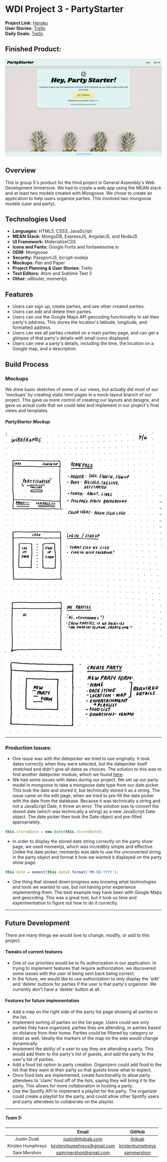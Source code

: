 # WDI Project 3 - PartyStarter

**Project Link:** [Heroku](http://protected-shore-93183.herokuapp.com/#/home)  
**User Stories:** [Trello](https://trello.com/b/nwLwFUKM/wdi-project-3)  
**Daily Goals:** [Trello](https://trello.com/b/xONSzT9y/week-goals)

## Finished Product:

![Finished Product](public/img/screenshot-final.png "Finished Product")

## Overview

This is group 5's product for the third project in General Assembly's Web Development Immersive.  We had to create a web app using the MEAN stack and at least two models created with Mongoose.  We chose to create an application to help users organize parties. This involved two mongoose models (user and party).

## Technologies Used

* **Languages:** HTML5, CSS3, JavaScript
* **MEAN Stack:** MongoDB, ExpressJS, AngularJS, and NodeJS
* **UI Framework:** MaterializeCSS
* **Icons and Fonts:** Google Fonts and fontawesome.io
* **ODM:** Mongoose
* **Security:** PassportJS, bcrypt-nodejs
* **Mockups:** Pen and Paper
* **Project Planning & User Stories:** Trello
* **Text Editors:** Atom and Sublime Text 3
* **Other:** uiRouter, momentjs

## Features

* Users can sign up, create parties, and see other created parties.
* Users can edit and delete their parties.
* Users can use the Google Maps API geocoding functionality to set their party's address. This stores the location's latitude, longitude, and formatted address.
* Users can see all parties created on a main parties page, and can get a glimpse of that party's details with small icons displayed.
* Users can view a party's details, including the time, the location on a Google map, and a description.

## Build Process

### Mockups

We drew basic sketches of some of our views, but actually did most of our 'mockups' by creating static html pages in a mock-layout branch of our project. This gave us more control of creating our layouts and designs, and gave us actual code that we could take and implement in our project's final views and templates.


##### PartyStarter Mockup

![Mockups](public/img/mockups1.jpg "Mockups")
![Mockups](public/img/mockups2.jpg "Mockups")

---

### Production Issues:
* One issue was with the datepicker we tried to use originally. It took dates correctly when they were selected, but the datepicker itself stretched and didn't give all dates as choices.  The solution to this was to find another datepicker module, which we found [here](https://github.com/720kb/angular-datepicker).
* We had some issues with dates during our project. We set up our party model in mongoose to take a mongoose date type  from our date picker. This took the date and stored it, but technically stored it as a string. The issue came on the edit page, when we tried to pre-fill the date picker with the date from the database. Because it was technically a string and not a JavaScript Date, it threw an error. The solution was to convert the stored date (which was technically a string) as a new JavaScript Date object. The date picker then took the Date object and pre-filled appropriately.
```javascript
this.storedDate = new Date(this.storedDate);
```

* In order to display the stored date string correctly on the party show page, we used momentjs, which was incredibly simple and effective. Unlike the date picker, momentjs was able to use the unconverted string in the party object and format it how we wanted it displayed on the party show page.
```javascript
this.date = moment(this.date).format('MM-DD-YYYY');
```

* One thing that slowed down progress was knowing what technologies and tools we wanted to use, but not having prior experience implementing them. The best example may have been with Google Maps and geocoding. This was a great tool, but it took us time and experimentation to figure out how to do it correctly.

---

## Future Development

There are many things we would love to change, modify, or add to this project.

#### Tweaks of current features
* One of our priorities would be to fix authorization in our application. In trying to implement features that require authorization, we discovered some issues with the user id being sent back being correct.
* In the future, we would like to use authorization to only display the 'edit' and 'delete' buttons for parties if the user is that party's organizer.  We currently don't have a 'delete' button at all.

#### Features for future implementation
* Add a map on the right side of the party list page showing all parties in the list.
* Implement sorting of parties on the list page. Users could see only parties they have organized, parties they are attending, or parties based on distance from their home.  Parties could be filtered by category or detail as well.  Ideally the markers of the map on the side would change dynamically.
* Implement the ability of a user to say they are attending a party. This would add them to the party's list of guests, and add the party to the user's list of parties.
* Add a food list option to party creation. Organizers could add food to the list that they want at their party so that guests know what to expect.
* Once food lists are implemented, create functionality to allow party attendees to 'claim' food off of the lists, saying they will bring it to the party.  This allows for more collaboration in hosting a party.
* Use the Spotify API to implement a playlist for the party. The organizer could create a playlist for the party, and could allow other Spotify users and party attendees to collaborate on the playlist.

---

##### Team 5:

|                   |                               Email                               |                          GitHub                         |
|:-----------------:|:-----------------------------------------------------------------:|:-------------------------------------------------------:|
|    Justin Doak    | [justin@jhdoak.com](mailto:justin@jhdoak.com)                     | [jhdoak](https://github.com/jhdoak)                     |
| Kirsten Humphreys | [kirstenrhumphreys@gmail.com](mailto:kirstenrhumphreys@gmail.com) | [kirstenhumphreys](https://github.com/kirstenhumphreys) |
|    Sam Mershon    | [samrmershon@gmail.com](mailto:samrmershon@gmail.com)             | [sammershon](https://github.com/sammershon)             |